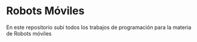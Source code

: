 # Robots Móviles 

En este repositorio subí todos los trabajos de programación para la materia de Robots móviles
